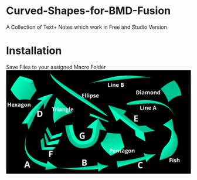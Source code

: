 # Curved-Shapes-for-BMD-Fusion
A Collection of Text+ Notes which work in Free and Studio Version
# Installation
Save Files to your assigned Macro Folder
![Available Shapes](https://github.com/Tida-Support/Curved-Shapes-for-BMD-Fusion/blob/main/CurvedShapes.png)
